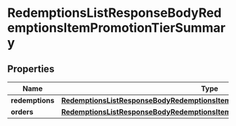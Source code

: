 

# RedemptionsListResponseBodyRedemptionsItemPromotionTierSummary


## Properties

| Name | Type | Description | Notes |
|------------ | ------------- | ------------- | -------------|
|**redemptions** | [**RedemptionsListResponseBodyRedemptionsItemPromotionTierSummaryRedemptions**](RedemptionsListResponseBodyRedemptionsItemPromotionTierSummaryRedemptions.md) |  |  [optional] |
|**orders** | [**RedemptionsListResponseBodyRedemptionsItemPromotionTierSummaryOrders**](RedemptionsListResponseBodyRedemptionsItemPromotionTierSummaryOrders.md) |  |  [optional] |



